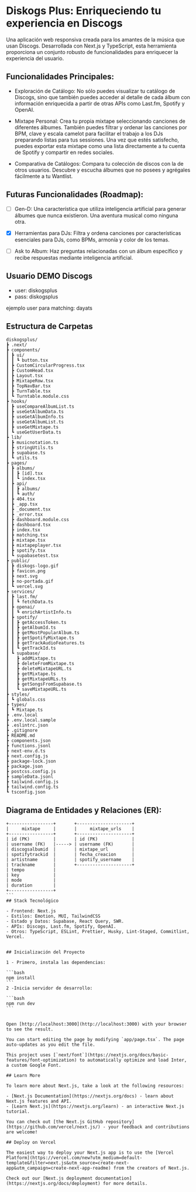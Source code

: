 
# Diskogs Plus: Enriqueciendo tu experiencia en Discogs

Una aplicación web responsiva creada para los amantes de la música que usan Discogs. Desarrollada con Next.js y TypeScript, esta herramienta proporciona un conjunto robusto de funcionalidades para enriquecer la experiencia del usuario.

## Funcionalidades Principales:

- Exploración de Catálogo: No sólo puedes visualizar tu catálogo de Discogs, sino que también puedes acceder al detalle de cada álbum con información enriquecida a partir de otras APIs como Last.fm, Spotify y OpenAI.

- Mixtape Personal: Crea tu propia mixtape seleccionando canciones de diferentes álbumes. También puedes filtrar y ordenar las canciones por BPM, clave y escala camelot para facilitar el trabajo a los DJs preparando listas para tus sessiones. Una vez que estés satisfecho, puedes exportar esta mixtape como una lista directamente a tu cuenta de Spotify y compartir en redes sociales.

- Comparativa de Catálogos: Compara tu colección de discos con la de otros usuarios. Descubre y escucha álbumes que no posees y agrégales fácilmente a tu Wantlist.

## Futuras Funcionalidades (Roadmap):

- [ ] Gen-D: Una característica que utiliza inteligencia artificial para generar álbumes que nunca existieron. Una aventura musical como ninguna otra.

- [x] Herramientas para DJs: Filtra y ordena canciones por características esenciales para DJs, como BPMs, armonía y color de los temas.

- [ ] Ask to Album: Haz preguntas relacionadas con un álbum específico y recibe respuestas mediante inteligencia artificial.

## Usuario DEMO Discogs

- user: diskogsplus
- pass: diskogsplus

ejemplo user para matching: dayats 

## Estructura de Carpetas
```
diskogsplus/
┣ .next/
┣ components/
┃ ┣ ui/
┃ ┃ ┗ button.tsx
┃ ┣ CustomCircularProgress.tsx
┃ ┣ CustomHead.tsx
┃ ┣ Layout.tsx
┃ ┣ MixtapeRow.tsx
┃ ┣ TopNavBar.tsx
┃ ┣ TurnTable.tsx
┃ ┗ Turntable.module.css
┣ hooks/
┃ ┣ useCompareAlbumList.ts
┃ ┣ useGetAlbumData.ts
┃ ┣ useGetAlbumInfo.ts
┃ ┣ useGetAlbumList.ts
┃ ┣ useGetMixtape.ts
┃ ┗ useGetUserData.ts
┣ lib/
┃ ┣ musicnotation.ts
┃ ┣ stringUtils.ts
┃ ┣ supabase.ts
┃ ┗ utils.ts
┣ pages/
┃ ┣ albums/
┃ ┃ ┣ [id].tsx
┃ ┃ ┗ index.tsx
┃ ┣ api/
┃ ┃ ┣ albums/
┃ ┃ ┗ auth/
┃ ┣ 404.tsx
┃ ┣ _app.tsx
┃ ┣ _document.tsx
┃ ┣ _error.tsx
┃ ┣ dashboard.module.css
┃ ┣ dashboard.tsx
┃ ┣ index.tsx
┃ ┣ matching.tsx
┃ ┣ mixtape.tsx
┃ ┣ mixtapeplayer.tsx
┃ ┣ spotify.tsx
┃ ┗ supabasetest.tsx
┣ public/
┃ ┣ diskogs-logo.gif
┃ ┣ favicon.png
┃ ┣ next.svg
┃ ┣ no-portada.gif
┃ ┗ vercel.svg
┣ services/
┃ ┣ last.fm/
┃ ┃ ┗ fetchData.ts
┃ ┣ openai/
┃ ┃ ┗ enrichArtistInfo.ts
┃ ┣ spotify/
┃ ┃ ┣ getAccessToken.ts
┃ ┃ ┣ getAlbumId.ts
┃ ┃ ┣ getMostPopularAlbum.ts
┃ ┃ ┣ getSpotifyMixtape.ts
┃ ┃ ┣ getTrackAudioFeatures.ts
┃ ┃ ┗ getTrackId.ts
┃ ┗ supabase/
┃   ┣ addMixtape.ts
┃   ┣ deleteFromMixtape.ts
┃   ┣ deleteMixtapeURL.ts
┃   ┣ getMixtape.ts
┃   ┣ getMixtapeURLs.ts
┃   ┣ getSongsFromSupabase.ts
┃   ┗ saveMixtapeURL.ts
┣ styles/
┃ ┗ globals.css
┣ types/
┃ ┗ Mixtape.ts
┣ .env.local
┣ .env.local.sample
┣ .eslintrc.json
┣ .gitignore
┣ README.md
┣ components.json
┣ functions.jsonl
┣ next-env.d.ts
┣ next.config.js
┣ package-lock.json
┣ package.json
┣ postcss.config.js
┣ sampleData.jsonl
┣ tailwind.config.js
┣ tailwind.config.ts
┗ tsconfig.json
```
## Diagrama de Entidades y Relaciones (ER):
````
+-----------------+       +---------------------+
|     mixtape     |       |     mixtape_urls    |
+-----------------+       +---------------------+
| id (PK)         |       | id (PK)             |
| username (FK)   |-----> | username (FK)       |
| discogsalbumid  |       | mixtape_url         |
| spotifytrackid  |       | fecha_creacion      |
| artistname      |       | spotify_username    |
| trackname       |       +---------------------+
| tempo           |
| key             |
| mode            |
| duration        |
+-----------------+
```
## Stack Tecnológico

- Frontend: Next.js
- Estilos: Emotion, MUI, TailwindCSS 
- Estado y Datos: Supabase, React Query, SWR.
- APIs: Discogs, Last.fm, Spotify, OpenAI.
- Otros: TypeScript, ESLint, Prettier, Husky, Lint-Staged, Commitlint, Vercel.


## Inicialización del Proyecto

1 - Primero, instala las dependencias:

```bash
npm install
```
2 -Inicia servidor de desarrollo:

```bash
npm run dev
```


Open [http://localhost:3000](http://localhost:3000) with your browser to see the result.

You can start editing the page by modifying `app/page.tsx`. The page auto-updates as you edit the file.

This project uses [`next/font`](https://nextjs.org/docs/basic-features/font-optimization) to automatically optimize and load Inter, a custom Google Font.

## Learn More

To learn more about Next.js, take a look at the following resources:

- [Next.js Documentation](https://nextjs.org/docs) - learn about Next.js features and API.
- [Learn Next.js](https://nextjs.org/learn) - an interactive Next.js tutorial.

You can check out [the Next.js GitHub repository](https://github.com/vercel/next.js/) - your feedback and contributions are welcome!

## Deploy on Vercel

The easiest way to deploy your Next.js app is to use the [Vercel Platform](https://vercel.com/new?utm_medium=default-template&filter=next.js&utm_source=create-next-app&utm_campaign=create-next-app-readme) from the creators of Next.js.

Check out our [Next.js deployment documentation](https://nextjs.org/docs/deployment) for more details.
